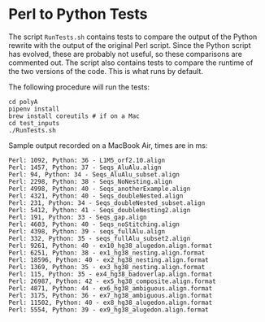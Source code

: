# Perl to Python Tests

The script `RunTests.sh` contains tests to compare the output of the Python
rewrite with the output of the original Perl script. Since the Python script
has evolved, these are probably not useful, so these comparisons are
commented out. The script also contains tests to compare the runtime of the
two versions of the code. This is what runs by default.

The following procedure will run the tests:

```
cd polyA
pipenv install
brew install coreutils # if on a Mac
cd test_inputs
./RunTests.sh
```

Sample output recorded on a MacBook Air, times are in ms:

```
Perl: 1092, Python: 36 - L1M5_orf2.10.align
Perl: 1457, Python: 37 - Seqs_AluAlu.align
Perl: 94, Python: 34 - Seqs_AluAlu_subset.align
Perl: 2298, Python: 38 - Seqs_NoNesting.align
Perl: 4998, Python: 40 - Seqs_anotherExample.align
Perl: 4321, Python: 40 - Seqs_doubleNested.align
Perl: 231, Python: 34 - Seqs_doubleNested_subset.align
Perl: 5412, Python: 41 - Seqs_doubleNesting2.align
Perl: 191, Python: 33 - Seqs_gap.align
Perl: 4603, Python: 40 - Seqs_noStitching.align
Perl: 4398, Python: 39 - seqs_fullAlu.align
Perl: 332, Python: 35 - seqs_fullAlu_subset2.align
Perl: 9261, Python: 40 - ex10_hg38_alugedon.align.format
Perl: 6251, Python: 38 - ex1_hg38_nesting.align.format
Perl: 18596, Python: 40 - ex2_hg38_nesting.align.format
Perl: 1369, Python: 35 - ex3_hg38_nesting.align.format
Perl: 115, Python: 35 - ex4_hg38_badoverlap.align.format
Perl: 26987, Python: 42 - ex5_hg38_composite.align.format
Perl: 4871, Python: 44 - ex6_hg38_ambiguous.align.format
Perl: 3175, Python: 36 - ex7_hg38_ambiguous.align.format
Perl: 11502, Python: 40 - ex8_hg38_alugedon.align.format
Perl: 5554, Python: 39 - ex9_hg38_alugedon.align.format
```
